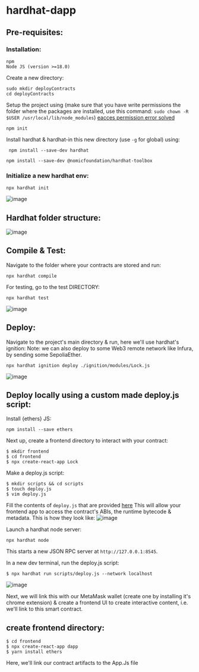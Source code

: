 # hardhat-dapp

## Pre-requisites:

  ### Installation:
  ```
  npm
  Node JS (version >=18.0)
  ```

  Create a new directory:
  ```
  sudo mkdir deployContracts
  cd deployContracts
  ```
  Setup the project using (make sure that you have write permissions the folder where the packages are installed, use this command: `sudo chown -R $USER /usr/local/lib/node_modules`) 
  [eacces permission error solved](https://docs.npmjs.com/resolving-eacces-permissions-errors-when-installing-packages-globally)
  ```
  npm init
  ```
  Install hardhat & hardhat-in this new directory (use `-g` for global) using:
  ```
   npm install --save-dev hardhat
  ```
  ```
npm install --save-dev @nomicfoundation/hardhat-toolbox
```

  ### Initialize a new hardhat env:
  ```
  npx hardhat init
  ```
![image](https://github.com/lakshya-chopra/hardhat-dapp/assets/77010972/d77c9d42-2c75-4b2f-b5f3-57bcb58dc0c4)

## Hardhat folder structure:
![image](https://github.com/lakshya-chopra/hardhat-dapp/assets/77010972/260edf48-38a4-4520-8939-abacbf45daad)


## Compile & Test:
Navigate to the folder where your contracts are stored and run:
```
npx hardhat compile
```

For testing, go to the test DIRECTORY:
```
npx hardhat test
```
![image](https://github.com/lakshya-chopra/hardhat-dapp/assets/77010972/b3969b63-bcc2-42e4-a355-f016f49e7af5)

## Deploy:

Navigate to the project's main directory & run, here we'll use hardhat's ignition:
Note: we can also deploy to some Web3 remote network like Infura, by sending some SepoliaEther.
```
npx hardhat ignition deploy ./ignition/modules/Lock.js
```
![image](https://github.com/lakshya-chopra/hardhat-dapp/assets/77010972/e2353534-eb54-44d2-8b31-3f1443f070f2)

## Deploy locally using a custom made deploy.js script:

Install {ethers} JS:
```
npm install --save ethers
```
Next up, create a frontend directory to interact with your contract:
```
$ mkdir frontend
$ cd frontend
$ npx create-react-app Lock
```
Make a deploy.js script:
```
$ mkdir scripts && cd scripts
$ touch deploy.js
$ vim deploy.js
```
Fill the contents of `deploy.js` that are provided [here](https://github.com/lakshya-chopra/hardhat-dapp/blob/main/scripts/deploy.js)
This will allow your frontend app to access the contract's ABIs, the runtime bytecode & metadata.
This is how they look like:
![image](https://github.com/lakshya-chopra/hardhat-dapp/assets/77010972/b1403388-9a27-426d-bb60-e7309c191381)


Launch a hardhat node server:
```
npx hardhat node
```
This starts a new JSON RPC server at `http://127.0.0.1:8545`.

In a new dev terminal, run the deploy.js script:
```
$ npx hardhat run scripts/deploy.js --network localhost
```
![image](https://github.com/lakshya-chopra/hardhat-dapp/assets/77010972/280e09df-cfaf-4d7d-9d3c-a939828cf52b)

Next, we will link this with our MetaMask wallet (create one by installing it's chrome extension) & create a frontend UI to create interactive content, i.e. we'll link to this smart contract.

## create frontend directory:
```
$ cd frontend
$ npx create-react-app dapp
$ yarn install ethers

```
Here, we'll link our contract artifacts to the App.Js file









```
